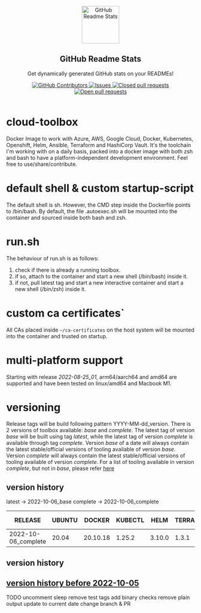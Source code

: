 <p align="center">
 <img width="100px" src="https://res.cloudinary.com/anuraghazra/image/upload/v1594908242/logo_ccswme.svg" align="center" alt="GitHub Readme Stats" />
 <h2 align="center">GitHub Readme Stats</h2>
 <p align="center">Get dynamically generated GitHub stats on your READMEs!</p>
</p>
  <p align="center">
    <a href="https://github.com/ksandermann/cloud-toolbox/graphs/contributors">
      <img alt="GitHub Contributors" src="https://img.shields.io/github/contributors/ksandermann/cloud-toolbox" />
    </a>
    <a href="https://github.com/ksandermann/cloud-toolbox/issues">
      <img alt="Issues" src="https://img.shields.io/github/issues/ksandermann/cloud-toolbox?color=0088ff" />
    </a>
    <a href="https://github.com/ksandermann/cloud-toolbox/pulls?q=is%3Apr+is%3Aclosed">
      <img alt="Closed pull requests" src="https://img.shields.io/github/issues-pr-closed-raw/ksandermann/cloud-toolbox?color=0088ff" />
    </a>
    <a href="https://github.com/ksandermann/cloud-toolbox/pulls">
      <img alt="Open pull requests" src="https://img.shields.io/github/issues-pr-raw/ksandermann/cloud-toolbox?color=0088ff" />
    </a>
    <br />
    <br />
  </p>



# cloud-toolbox
Docker Image to work with Azure, AWS, Google Cloud, Docker, Kubernetes, Openshift, Helm, Ansible, Terraform and HashiCorp Vault.
It's the toolchain I'm working with on a daily basis, packed into a docker image with both zsh and bash to have a
platform-independent development environment.
Feel free to use/share/contribute.

# default shell & custom startup-script
The default shell is sh.
However, the CMD step inside the Dockerfile points to /bin/bash.
By default, the file .autoexec.sh will be mounted into the container and sourced inside both bash and zsh.

# run.sh
The behaviour of run.sh is as follows:
1. check if there is already a running toolbox.
1. if so, attach to the container and start a new shell (/bin/bash) inside it.
1. if not, pull latest tag and start a new interactive container and start a new shell (/bin/zsh) inside it.

# custom ca certificates`
All CAs placed inside ```~/ca-certificates``` on the host system will be mounted into the container and trusted on startup.

# multi-platform support
Starting with release *2022-08-25_01*, arm64/aarch64 and amd64 are supported and have been tested on linux/amd64 and Macbook M1.

# versioning
Release tags will be build following pattern YYYY-MM-dd_version.
There is 2 versions of toolbox available: *base* and *complete*.
The latest tag of version *base* will be built using tag *latest*, while the latest tag of version *complete* is available through tag *complete*.
Version *base* of a date will always contain the latest stable/official versions of tooling available of version *base*.
Version *complete* will always contain the latest stable/official versions of tooling available of version *complete*.
For a list of tooling available in version *complete*, but not in *base*, please refer [here](https://github.com/ksandermann/cloud-toolbox/blob/master/docs/args_optional.args)

## version history
latest -> 2022-10-06_base
complete -> 2022-10-06_complete

| RELEASE              | UBUNTU | DOCKER   | KUBECTL | HELM   | TERRAFORM | AZ CLI | OPENSSH | CRICTL | VELERO | SENTINEL | STERN  | KUBELOGIN | OC CLI | AWS CLI | GCLOUD SDK  | ANSIBLE | JINJA2  | VAULT  |
|----------------------|--------|----------|---------|--------|-----------|--------|---------|--------|--------|----------|--------|-----------|--------|---------|-------------|---------|---------|--------|
| 2022-10-06_complete  | 20.04  | 20.10.18 | 1.25.2  | 3.10.0 | 1.3.1     | 2.40.0 | 9.1p1   | 1.25.0 | 1.9.2  | 0.18.12  | 1.22.0 | 0.0.20    | 4.11.6 | 1.25.88 | 402.0.0     | 6.4.0   | 3.1.2   | 1.11.4 |

## version history
## [version history before 2022-10-05](https://github.com/ksandermann/cloud-toolbox/blob/master/docs/version_history.md)


TODO
uncomment sleep
remove test tags
add binary checks
remove plain output
update to current date
change branch & PR
